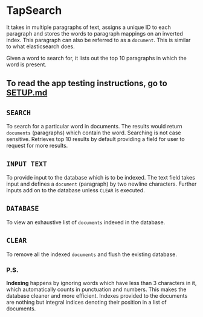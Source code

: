 # TapSearch

It takes in multiple paragraphs of text, assigns a unique ID to each paragraph and stores the words to paragraph mappings on an inverted index. This paragraph can also be referred to as a `document`. This is similar to what elasticsearch does.

Given a word to search for, it lists out the top 10 paragraphs in which the word is present.

## To read the app testing instructions, go to [SETUP.md](./SETUP.md)

## `SEARCH`

To search for a particular word in documents. The results would return `documents` (paragraphs) which contain the word. Searching is not case sensitive. Retrieves top 10 results by default providing a field for user to request for more results.

## `INPUT TEXT`

To provide input to the database which is to be indexed. The text field takes input and defines a `document` (paragraph) by two newline characters. Further inputs add on to the database unless `CLEAR` is executed.

## `DATABASE`

To view an exhaustive list of `documents` indexed in the database.

## `CLEAR`

To remove all the indexed `documents` and flush the existing database.

### **P.S.**

**Indexing** happens by ignoring words which have less than 3 characters in it, which automatically counts in punctuation and numbers. This makes the database cleaner and more efficient. Indexes provided to the documents are nothing but integral indices denoting their position in a list of documents.
